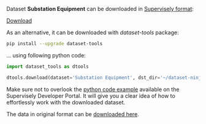 Dataset **Substation Equipment** can be downloaded in [Supervisely format](https://developer.supervisely.com/api-references/supervisely-annotation-json-format):

 [Download](https://assets.supervisely.com/supervisely-supervisely-assets-public/teams_storage/g/D/LO/MsNDtM5llTX5H6SSybxBYDFjjX8tShb5UDgxAto8uX6orVf2wiUDGhexF1FTVkWmjBRb8HFvqNjn9ucbwAeZz6XQzE70rnzu5Bh39q0FqNoqgR8TbcR5SxVlWsjM.tar)

As an alternative, it can be downloaded with *dataset-tools* package:
``` bash
pip install --upgrade dataset-tools
```

... using following python code:
``` python
import dataset_tools as dtools

dtools.download(dataset='Substation Equipment', dst_dir='~/dataset-ninja/')
```
Make sure not to overlook the [python code example](https://developer.supervisely.com/getting-started/python-sdk-tutorials/iterate-over-a-local-project) available on the Supervisely Developer Portal. It will give you a clear idea of how to effortlessly work with the downloaded dataset.

The data in original format can be [downloaded here](https://zenodo.org/record/7884270).